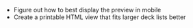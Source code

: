 - Figure out how to best display the preview in mobile
- Create a printable HTML view that fits larger deck lists better
